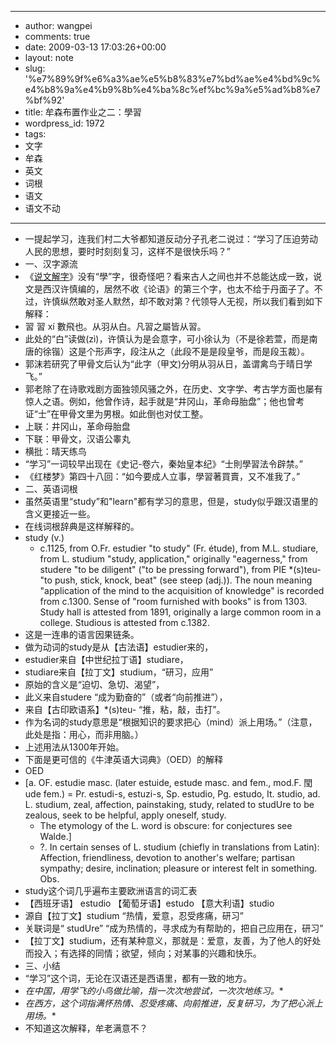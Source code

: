 - --
- author: wangpei
- comments: true
- date: 2009-03-13 17:03:26+00:00
- layout: note
- slug: '%e7%89%9f%e6%a3%ae%e5%b8%83%e7%bd%ae%e4%bd%9c%e4%b8%9a%e4%b9%8b%e4%ba%8c%ef%bc%9a%e5%ad%b8%e7%bf%92'
- title: 牟森布置作业之二：學習
- wordpress_id: 1972
- tags:
- 文字
- 牟森
- 英文
- 词根
- 语文
- 语文不动
- --
- 一提起学习，连我们村二大爷都知道反动分子孔老二说过：“学习了压迫劳动人民的思想，要时时刻刻复习，这样不是很快乐吗？”
- 一、汉字源流
- 《[说文解字](http://www.codebit.cn/shuowen/index.php)》没有“學”字，很奇怪吧？看来古人之间也并不总能达成一致，说文是西汉许慎编的，居然不收《论语》的第三个字，也太不给于丹面子了。不过，许慎纵然敢对圣人默然，却不敢对第？代领导人无视，所以我们看到如下解释：
- 習  	習  	xí  	數飛也。从羽从白。凡習之屬皆从習。
- 此处的“白”读做(zì)，许慎认为是会意字，可小徐认为（不是徐若萱，而是南唐的徐锴）这是个形声字，段注从之（此段不是是段皇爷，而是段玉裁）。
- 郭沫若研究了甲骨文后认为“此字（甲文)分明从羽从日，盖谓禽鸟于晴日学飞。”
- 郭老除了在诗歌戏剧方面独领风骚之外，在历史、文字学、考古学方面也屡有惊人之语。例如，他曾作诗，起手就是“井冈山，革命母胎盘”；他也曾考证“士”在甲骨文里为男根。如此倒也对仗工整。
- 上联：井冈山，革命母胎盘
- 下联：甲骨文，汉语公睾丸
- 横批：晴天练鸟
- “学习”一词较早出现在《史记-卷六，秦始皇本纪》“士則學習法令辟禁。”
- 《红楼梦》第四十八回：“如今要成人立事，學習著買賣，又不准我了。”
- 二、英语词根
- 虽然英语里“study”和"learn"都有学习的意思，但是，study似乎跟汉语里的含义更接近一些。
- 在线词根辞典是这样解释的。
- study (v.) 
    - c.1125, from O.Fr. estudier "to study" (Fr. étude), from M.L. studiare, from L. studium "study, application," originally "eagerness," from studere "to be diligent" ("to be pressing forward"), from PIE *(s)teu- "to push, stick, knock, beat" (see steep (adj.)). The noun meaning "application of the mind to the acquisition of knowledge" is recorded from c.1300. Sense of "room furnished with books" is from 1303. Study hall is attested from 1891, originally a large common room in a college. Studious is attested from c.1382.
- 这是一连串的语言因果链条。
- 做为动词的study是从【古法语】estudier来的，
- estudier来自【中世纪拉丁语】studiare，
- studiare来自【拉丁文】studium，“研习，应用”
- 原始的含义是“迫切、急切、渴望”，
- 此义来自studere “成为勤奋的”（或者“向前推进”），
- 来自【古印欧语系】*(s)teu- “推，粘，敲，击打”。
- 作为名词的study意思是“根据知识的要求把心（mind）派上用场。”（注意，此处是指：用心，而非用脑。）
- 上述用法从1300年开始。
- 下面是更可信的《牛津英语大词典》（OED）的解释
- OED
- [a. OF. estudie masc. (later estuide, estude masc. and fem., mod.F. 閠ude fem.) = Pr. estudi-s, estuzi-s, Sp. estudio, Pg. estudo, It. studio, ad. L. studium, zeal, affection, painstaking, study, related to studUre to be zealous, seek to be helpful, apply oneself, study. 
    - The etymology of the L. word is obscure: for conjectures see Walde.] 
    - ?. In certain senses of L. studium (chiefly in translations from Latin): Affection, friendliness, devotion to another's welfare; partisan sympathy; desire, inclination; pleasure or interest felt in something. Obs.
- study这个词几乎遍布主要欧洲语言的词汇表
- 【西班牙语】 estudio 【葡萄牙语】estudo 【意大利语】studio
- 源自【拉丁文】studium “热情，爱意，忍受疼痛，研习”
- 关联词是“ studUre” “成为热情的，寻求成为有帮助的，把自己应用在，研习”
- 【拉丁文】studium，还有某种意义，那就是：爱意，友善，为了他人的好处而投入；有选择的同情；欲望，倾向；对某事的兴趣和快乐。
- 三、小结
- “学习”这个词，无论在汉语还是西语里，都有一致的地方。
- *在中国，用学飞的小鸟做比喻，指一次次地尝试，一次次地练习。**
- *在西方，这个词指满怀热情、忍受疼痛、向前推进，反复研习，为了把心派上用场。**
- 不知道这次解释，牟老满意不？

